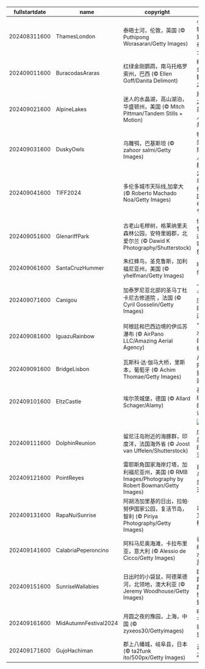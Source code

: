 |fullstartdate|name|copyright|title|image|
|--|--|--|--|--|
202408311600|ThamesLondon|泰晤士河，伦敦，英国 (© Puthipong Worasaran/Getty Images)|小船轻轻划过泰晤士河|![](/zh-CN/2024/09/202408311600ThamesLondon.jpg)|
202409011600|BuracodasAraras|红绿金刚鹦鹉，南马托格罗索州，巴西 (© Ellen Goff/Danita Delimont)|红绿金刚鹦鹉之家|![](/zh-CN/2024/09/202409011600BuracodasAraras.jpg)|
202409021600|AlpineLakes|迷人的水晶湖，高山湖泊，华盛顿州，美国 (© Mitch Pittman/Tandem Stills + Motion)|原始之美，人人共享|![](/zh-CN/2024/09/202409021600AlpineLakes.jpg)|
202409031600|DuskyOwls|乌雕鸮，巴基斯坦 (© zahoor salmi/Getty Images)|物以类聚，人以群分|![](/zh-CN/2024/09/202409031600DuskyOwls.jpg)|
202409041600|TIFF2024|多伦多城市天际线,加拿大 (© Roberto Machado Noa/Getty Images)|2024年多伦多国际电影节|![](/zh-CN/2024/09/202409041600TIFF2024.jpg)|
202409051600|GlenariffPark|古老山毛榉树，格莱纳里夫森林公园，安特里姆郡，北爱尔兰 (© Dawid K Photography/Shutterstock)|你可曾见过此等景色|![](/zh-CN/2024/09/202409051600GlenariffPark.jpg)|
202409061600|SantaCruzHummer|朱红蜂鸟，圣克鲁斯，加利福尼亚州，美国 (© yhelfman/Getty Images)|嗡嗡作响|![](/zh-CN/2024/09/202409061600SantaCruzHummer.jpg)|
202409071600|Canigou|加泰罗尼亚北部的圣马丁杜卡尼古修道院 ，法国 (© Cyril Gosselin/Getty Images)|一座千年历史的修道院|![](/zh-CN/2024/09/202409071600Canigou.jpg)|
202409081600|IguazuRainbow|阿根廷和巴西边境的伊瓜苏瀑布 (© AirPano LLC/Amazing Aerial Agency)|“大水”中的彩虹波|![](/zh-CN/2024/09/202409081600IguazuRainbow.jpg)|
202409091600|BridgeLisbon|瓦斯科·达·伽马大桥，里斯本，葡萄牙 (© Achim Thomae/Getty Images)|从天际线到水面|![](/zh-CN/2024/09/202409091600BridgeLisbon.jpg)|
202409101600|EltzCastle|埃尔茨城堡，德国 (© Allard Schager/Alamy)|石头编织的童话|![](/zh-CN/2024/09/202409101600EltzCastle.jpg)|
||||![](/zh-CN/2024/09/.jpg)|
202409111600|DolphinReunion|留尼汪岛附近的海豚群，印度洋，法国海外省 (© Joost van Uffelen/Shutterstock)|度过美好的一天|![](/zh-CN/2024/09/202409111600DolphinReunion.jpg)|
202409121600|PointReyes|雷耶斯角国家海岸灯塔，加利福尼亚州，美国 (© RMB Images/Photography by Robert Bowman/Getty Images)|自然与人类的天堂|![](/zh-CN/2024/09/202409121600PointReyes.jpg)|
202409131600|RapaNuiSunrise|阿胡汤加里基的日出，拉帕·努伊国家公园，复活节岛，智利 (© Piriya Photography/Getty Images)|古老又神秘|![](/zh-CN/2024/09/202409131600RapaNuiSunrise.jpg)|
202409141600|CalabriaPeperoncino|阿科马尼奥海滩，卡拉布里亚，意大利 (© Alessio de Cicco/Getty Images)|香料红和水晶蓝|![](/zh-CN/2024/09/202409141600CalabriaPeperoncino.jpg)|
202409151600|SunriseWallabies|日出时的小袋鼠，阿德莱德河，北领地，澳大利亚 (© Jeremy Woodhouse/Getty Images)|蹦蹦跳跳，快乐到老|![](/zh-CN/2024/09/202409151600SunriseWallabies.jpg)|
202409161600|MidAutumnFestival2024|月圆之夜的豫园，上海，中国 (© zyxeos30/Gettyimages)|明月千里寄相思|![](/zh-CN/2024/09/202409161600MidAutumnFestival2024.jpg)|
202409171600|GujoHachiman|郡上八幡城，岐阜县，日本 (© ta2funk ito/500px/Getty Images)|云中之城|![](/zh-CN/2024/09/202409171600GujoHachiman.jpg)|
